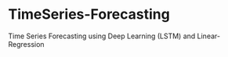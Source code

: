 # TimeSeries-Forecasting
Time Series Forecasting using Deep Learning (LSTM) and Linear-Regression  
